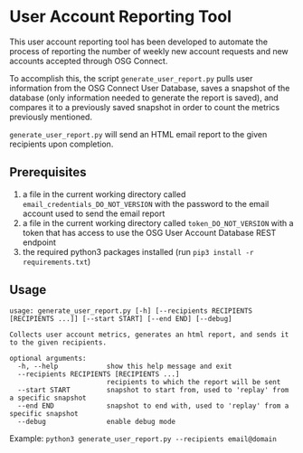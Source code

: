 # User Account Reporting Tool

This user account reporting tool has been developed to automate the process of
reporting the number of weekly new account requests and new accounts accepted
through OSG Connect. 

To accomplish this, the script `generate_user_report.py` pulls user information
from the OSG Connect User Database, saves a snapshot of the database (only 
information needed to generate the report is saved), and compares it to a 
previously saved snapshot in order to count the metrics previously mentioned.

`generate_user_report.py` will send an HTML email report to the given recipients
upon completion. 

## Prerequisites

1. a file in the current working directory called `email_credentials_DO_NOT_VERSION`
    with the password to the email account used to send the email report
2. a file in the current working directory called `token_DO_NOT_VERSION` with a 
    token that has access to use the OSG User Account Database REST endpoint
3. the required python3 packages installed (run `pip3 install -r requirements.txt`)

## Usage

```
usage: generate_user_report.py [-h] [--recipients RECIPIENTS [RECIPIENTS ...]] [--start START] [--end END] [--debug]

Collects user account metrics, generates an html report, and sends it to the given recipients.

optional arguments:
  -h, --help            show this help message and exit
  --recipients RECIPIENTS [RECIPIENTS ...]
                        recipients to which the report will be sent
  --start START         snapshot to start from, used to 'replay' from a specific snapshot
  --end END             snapshot to end with, used to 'replay' from a specific snapshot
  --debug               enable debug mode
```

Example: `python3 generate_user_report.py --recipients email@domain`

